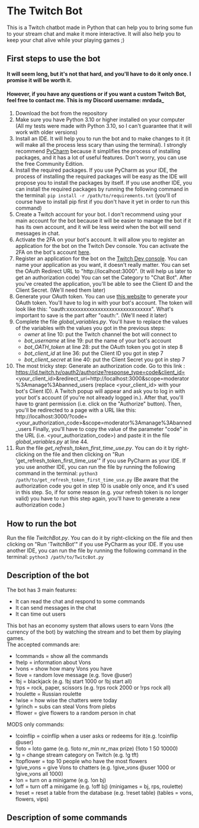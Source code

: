 # The Twitch Bot
This is a Twitch chatbot made in Python
that can help you to bring some fun to your stream chat and make it more interactive.
It will also help you to keep your chat alive while your playing games ;)

## First steps to use the bot 
#### It will seem long, but it's not that hard, and you'll have to do it only once. I promise it will be worth it.
#### However, if you have any questions or if you want a custom Twitch Bot, feel free to contact me. This is my Discord username: **mrdada_**
1. Download the bot from the repository
2. Make sure you have Python 3.10 or higher installed on your computer 
(All my tests were made with Python 3.10, so I can't guarantee that it will work with older versions)
3. Install an IDE.
   It will help you to run the bot and to make changes to it (it will make all the process less scary 
than using the terminal).
   I strongly recommend [PyCharm](https://www.jetbrains.com/pycharm/download/) because it simplifies
the process of installing packages, and it has a lot of useful features.
   Don't worry, you can use the free Community Edition.
4. Install the required packages.
   If you use PyCharm as your IDE, the process of installing the required packages will be 
easy as the IDE will propose you to install the packages by itself.
   If you use another IDE, you can install the
required packages by running the following command in the terminal:
```pip install -r /path/to/requirements.txt``` (you'll of course have to install pip first if you don't have it yet in 
order to run this command)
5. Create a Twitch account for your bot.
   I don't recommend using your main account for the bot because it will be easier
to manage the bot if it has its own account, and it will be less weird when the bot will send messages in chat.
6. Activate the 2FA on your bot's account.
   It will allow you to register an application for the bot on the Twitch Dev console.
   You can activate the 2FA on the bot's account [here](https://www.twitch.tv/settings/security).
7. Register an application for the bot on the [Twitch Dev console](https://dev.twitch.tv/console/apps/create).
   You can name your application as you want, it doesn't really matter.
   You can set the OAuth Redirect URL to "http://localhost:3000".
   (It will help us later to get an authorization code)
   You can set the Category to "Chat Bot".
   After you've created the application, you'll be able to see the Client ID and the Client Secret. 
   (We'll need them later)
8. Generate your OAuth token.
   You can use [this website](https://twitchapps.com/tmi/) to generate your OAuth token.
   You'll have to log in with your bot's account. 
   The token will look like this: "oauth:xxxxxxxxxxxxxxxxxxxxxxxxxxxxxx".
   What's important to save is the part after "oauth:".
   (We'll need it later)
9. Complete the file _global_variables.py_.
   You'll have to replace the values of the variables with the values you got in the previous steps:
   - _owner_ at line 10: put the Twitch channel the bot will connect to
   - _bot_username_ at line 19: put the name of your bot's account
   - _bot_OATH_token_ at line 28: put the OAuth token you got in step 8
   - _bot_client_id_ at line 36: put the Client ID you got in step 7
   - _bot_client_secret_ at line 40: put the Client Secret you got in step 7
10. The most tricky step: Generate an authorization code.
    Go to this link :
    https://id.twitch.tv/oauth2/authorize?response_type=code&client_id=<your_client_id>&redirect_uri=http://localhost:3000&scope=moderator%3Amanage%3Abanned_users
    (replace <your_client_id> with your bot's Client ID).
    A Twitch popup will appear and ask you to log in with your bot's account (if you're not already logged in.).
    After that, you'll have to grant permission (i.e. click on the "Authorize" button).
    Then, you'll be redirected to a page with a URL like this:
    http://localhost:3000/?code=<your_authorization_code>&scope=moderator%3Amanage%3Abanned_users
    Finally, you'll have to copy the value of the parameter "code"
    in the URL (i.e. <your_authorization_code>) and paste it in the file _global_variables.py_ at line 44.
11. Run the file _get_refresh_token_first_time_use.py_.
    You can do it by right-clicking on the file and then clicking on "Run 'get_refresh_token_first_time_use'"
    if you use PyCharm as your IDE.
    If you use another IDE,
    you can run the file
    by running the following command in the terminal: ```python3 /path/to/get_refresh_token_first_time_use.py```
    (Be aware that the authorization code you got in step 10 is usable only once, and it's used in this step. 
    So, if for some reason (e.g. your refresh token is no longer valid) you have to run this step again, you'll have to generate a new authorization code.)

## How to run the bot
Run the file _TwitchBot.py_.
You can do it by right-clicking on the file and then clicking on "Run 'TwitchBot'" if you use PyCharm as your IDE.
If you use another IDE,
you can run the file by running the following command in the terminal: ```python3 /path/to/TwitcBot.py```

## Description of the bot
The bot has 3 main features:
- It can read the chat and respond to some commands
- It can send messages in the chat
- It can time out users

This bot has an economy system that allows users to earn Vons (the currency of the bot)
by watching the stream and to bet them by playing games.<br />
The accepted commands are:
- !commands = show all the commands
- !help = information about Vons
- !vons = show how many Vons you have
- !love = random love message (e.g. !love @user)
- !bj = blackjack (e.g. !bj start 1000 or !bj start all)
- !rps = rock, paper, scissors (e.g. !rps rock 2000 or !rps rock all)
- !roulette = Russian roulette 
- !wise = how wise the chatters were today 
- !grinch = subs can steal Vons from plebs
- !flower = give flowers to a random person in chat

MODS only commands:
- !coinflip = coinflip when a user asks or redeems for it(e.g. !coinflip @user)
- !loto = loto game (e.g. !loto nr_min nr_max prize) (!loto 1 50 10000)
- !g = change stream category on Twitch (e.g. !g tft)
- !topflower = top 10 people who have the most flowers
- !give_vons = give Vons to chatters (e.g. !give_vons @user 1000 or !give_vons all 1000)
- !on = turn on a minigame (e.g. !on bj)
- !off = turn off a minigame (e.g. !off bj) (minigames = bj, rps, roulette)
- !reset = reset a table from the database (e.g. !reset table) (tables = vons, flowers, vips)


## Description of some commands